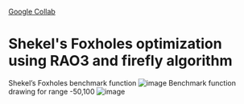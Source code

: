 [Google Collab](https://colab.research.google.com/drive/1y4TJYvOQAR82CHKHwyuJ6XJWzsXAItMY?usp=sharing)
# Shekel's Foxholes optimization using RAO3 and firefly algorithm
Shekel’s Foxholes benchmark function
![image](https://github.com/user-attachments/assets/67446e75-e24d-46ae-b4cb-3f946b984914)
Benchmark function drawing for range -50,100
![image](https://github.com/user-attachments/assets/2e28f1a2-121d-41b4-a332-f19ba91bfd87)

